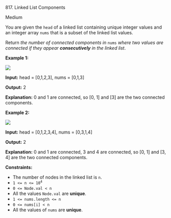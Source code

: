 817\. Linked List Components

Medium

You are given the `head` of a linked list containing unique integer values and an integer array `nums` that is a subset of the linked list values.

Return _the number of connected components in_ `nums` _where two values are connected if they appear **consecutively** in the linked list_.

**Example 1:**

![](https://assets.leetcode.com/uploads/2021/07/22/lc-linkedlistcom1.jpg)

**Input:** head = [0,1,2,3], nums = [0,1,3]

**Output:** 2

**Explanation:** 0 and 1 are connected, so [0, 1] and [3] are the two connected components.

**Example 2:**

![](https://assets.leetcode.com/uploads/2021/07/22/lc-linkedlistcom2.jpg)

**Input:** head = [0,1,2,3,4], nums = [0,3,1,4]

**Output:** 2

**Explanation:** 0 and 1 are connected, 3 and 4 are connected, so [0, 1] and [3, 4] are the two connected components.

**Constraints:**

*   The number of nodes in the linked list is `n`.
*   <code>1 <= n <= 10<sup>4</sup></code>
*   `0 <= Node.val < n`
*   All the values `Node.val` are **unique**.
*   `1 <= nums.length <= n`
*   `0 <= nums[i] < n`
*   All the values of `nums` are **unique**.